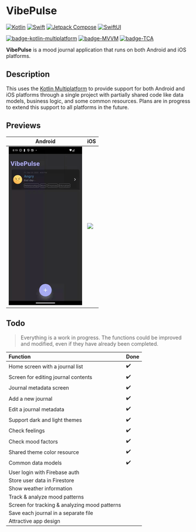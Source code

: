 # VibePulse
[![Kotlin](https://img.shields.io/badge/Kotlin--white.svg?logo=kotlin&color=6A5ACD)](http://kotlinlang.org/)
[![Swift](https://img.shields.io/badge/Swift--white.svg?logo=swift&color=EC5E42)](https://developer.apple.com/swift/)
[![Jetpack Compose](https://img.shields.io/static/v1?&message=Jetpack+Compose&color=4285F4&logo=Jetpack+Compose&logoColor=FFFFFF&label=)](https://developer.android.com/jetpack/compose)
[![SwiftUI](https://img.shields.io/badge/SwiftUI-white.svg?logo=swift&color=3a66f5&logoColor=white)](https://developer.apple.com/xcode/swiftui/)


[![badge-kotlin-multiplatform]](https://kotlinlang.org/docs/multiplatform.html)
[![badge-MVVM]](https://en.wikipedia.org/wiki/Model%E2%80%93view%E2%80%93viewmodel)
[![badge-TCA]](https://github.com/pointfreeco/swift-composable-architecture)

**VibePulse** is a mood journal application that runs on both Android and iOS platforms.

## Description
This uses the [Kotlin Multiplatform](https://kotlinlang.org/docs/multiplatform.html) to provide support for both Android and iOS platforms through a single project with partially shared code like data models, business logic, and some common resources. Plans are in progress to extend this support to all platforms in the future.

## Previews

| Android    | iOS |
| ----------- | ----------- |
| ![](https://github.com/ReidSync/VibePulse/blob/main/demo-gif/VibePulse_Android.gif) | ![](https://github.com/ReidSync/VibePulse/blob/main/demo-gif/VibePulse_iOS.gif) |

## Todo
> Everything is a work in progress. The functions could be improved and modified, even if they have already been completed.

Function | Done
:------------ | :-------------
Home screen with a journal list | :heavy_check_mark:
Screen for editing journal contents | :heavy_check_mark:
Journal metadata screen | :heavy_check_mark:
Add a new journal | :heavy_check_mark:
Edit a journal metadata | :heavy_check_mark:
Support dark and light themes | :heavy_check_mark:
Check feelings | :heavy_check_mark:
Check mood factors | :heavy_check_mark:
Shared theme color resource | :heavy_check_mark:
Common data models | :heavy_check_mark:
User login with Firebase auth | 
Store user data in Firestore |
Show weather information |
Track & analyze mood patterns | 
Screen for tracking & analyzing mood patterns |
Save each journal in a separate file |
Attractive app design |



<!-- Badges -->
[badge-kotlin-multiplatform]: https://img.shields.io/badge/Shared-Kotlin%20Multiplatform-6A5ACD.svg?style=flat
[badge-TCA]: https://img.shields.io/badge/iOS-The%20Composable%20Architecture-3B7097.svg?style=flat
[badge-MVVM]: https://img.shields.io/badge/Android-MVVM-C56C86.svg?style=flat